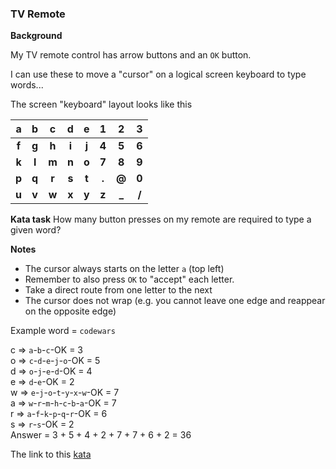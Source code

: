 ### TV Remote

**Background**  

My TV remote control has arrow buttons and an `OK` button.

I can use these to move a "cursor" on a logical screen keyboard to type words...

The screen "keyboard" layout looks like this

a |	b |	c |	d |	e |	1 |	2 |	3  
:-: |	:-: |	:-: |	:-: |	:-: |	:-: |	:-: |	:-: 
**f** |	**g** |	**h** |	**i** |	**j** |	**4** |	**5** |	**6**  
**k** |	**l** |	**m** |	**n** |	**o** |	**7** |	**8** |	**9**  
**p** |	**q** |	**r** |	**s** |	**t** |	**.** |	**@** |	**0** 
**u** |	**v** |	**w** |	**x** |	**y** |	**z** |	**_** |	**/**  

**Kata task** 
How many button presses on my remote are required to type a given word?  

**Notes**  
* The cursor always starts on the letter `a` (top left)  
* Remember to also press `OK` to "accept" each letter.  
* Take a direct route from one letter to the next  
* The cursor does not wrap (e.g. you cannot leave one edge and reappear on the opposite edge)  

Example
word = `codewars`

c => `a`-`b`-`c`-OK = 3  
o => `c`-`d`-`e`-`j`-`o`-OK = 5  
d => `o`-`j`-`e`-`d`-OK = 4  
e => `d`-`e`-OK = 2  
w => `e`-`j`-`o`-`t`-`y`-`x`-`w`-OK = 7  
a => `w`-`r`-`m`-`h`-`c`-`b`-`a`-OK = 7  
r => `a`-`f`-`k`-`p`-`q`-`r`-OK = 6  
s => `r`-`s`-OK = 2  
Answer = 3 + 5 + 4 + 2 + 7 + 7 + 6 + 2 = 36  

The link to this [kata](https://www.codewars.com/kata/tv-remote/train/java)
